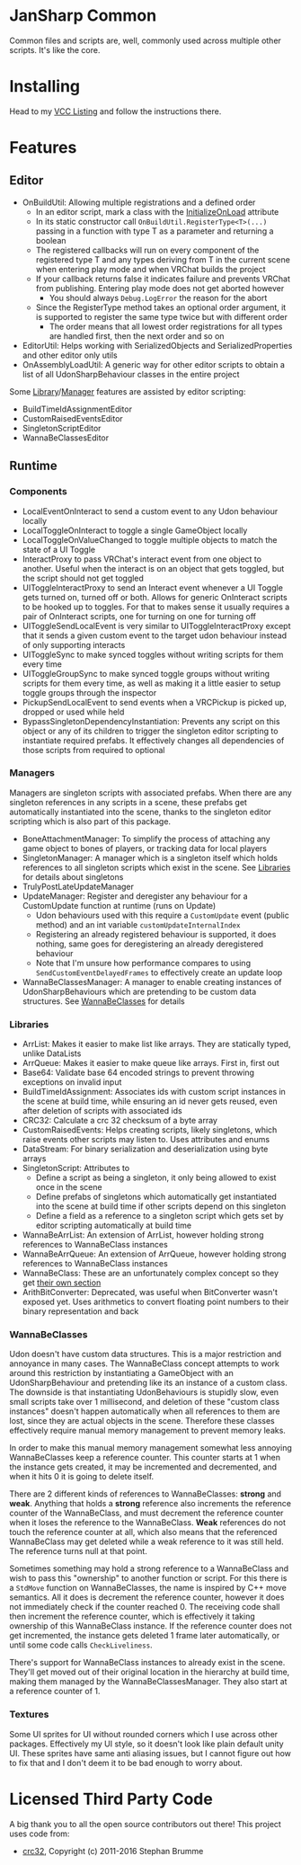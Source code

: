 
# JanSharp Common

Common files and scripts are, well, commonly used across multiple other scripts. It's like the core.

# Installing

Head to my [VCC Listing](https://jansharp.github.io/vrc/vcclisting.xhtml) and follow the instructions there.

# Features

## Editor

- OnBuildUtil: Allowing multiple registrations and a defined order
  - In an editor script, mark a class with the [InitializeOnLoad](https://docs.unity3d.com/ScriptReference/InitializeOnLoadAttribute.html) attribute
  - In its static constructor call `OnBuildUtil.RegisterType<T>(...)` passing in a function with type T as a parameter and returning a boolean
  - The registered callbacks will run on every component of the registered type T and any types deriving from T in the current scene when entering play mode and when VRChat builds the project
  - If your callback returns false it indicates failure and prevents VRChat from publishing. Entering play mode does not get aborted however
    - You should always `Debug.LogError` the reason for the abort
  - Since the RegisterType method takes an optional order argument, it is supported to register the same type twice but with different order
    - The order means that all lowest order registrations for all types are handled first, then the next order and so on
- EditorUtil: Helps working with SerializedObjects and SerializedProperties and other editor only utils
- OnAssemblyLoadUtil: A generic way for other editor scripts to obtain a list of all UdonSharpBehaviour classes in the entire project

Some [Library](#libraries)/[Manager](#managers) features are assisted by editor scripting:

- BuildTimeIdAssignmentEditor
- CustomRaisedEventsEditor
- SingletonScriptEditor
- WannaBeClassesEditor

## Runtime

### Components

- LocalEventOnInteract to send a custom event to any Udon behaviour locally
- LocalToggleOnInteract to toggle a single GameObject locally
- LocalToggleOnValueChanged to toggle multiple objects to match the state of a UI Toggle
- InteractProxy to pass VRChat's interact event from one object to another. Useful when the interact is on an object that gets toggled, but the script should not get toggled
- UIToggleInteractProxy to send an Interact event whenever a UI Toggle gets turned on, turned off or both. Allows for generic OnInteract scripts to be hooked up to toggles. For that to makes sense it usually requires a pair of OnInteract scripts, one for turning on one for turning off
- UIToggleSendLocalEvent is very similar to UIToggleInteractProxy except that it sends a given custom event to the target udon behaviour instead of only supporting interacts
- UIToggleSync to make synced toggles without writing scripts for them every time
- UIToggleGroupSync to make synced toggle groups without writing scripts for them every time, as well as making it a little easier to setup toggle groups through the inspector
- PickupSendLocalEvent to send events when a VRCPickup is picked up, dropped or used while held
- BypassSingletonDependencyInstantiation: Prevents any script on this object or any of its children to trigger the singleton editor scripting to instantiate required prefabs. It effectively changes all dependencies of those scripts from required to optional

### Managers

Managers are singleton scripts with associated prefabs. When there are any singleton references in any scripts in a scene, these prefabs get automatically instantiated into the scene, thanks to the singleton editor scripting which is also part of this package.

- BoneAttachmentManager: To simplify the process of attaching any game object to bones of players, or tracking data for local players
- SingletonManager: A manager which is a singleton itself which holds references to all singleton scripts which exist in the scene. See [Libraries](#libraries) for details about singletons
- TrulyPostLateUpdateManager
- UpdateManager: Register and deregister any behaviour for a CustomUpdate function at runtime (runs on Update)
  - Udon behaviours used with this require a `CustomUpdate` event (public method) and an int variable `customUpdateInternalIndex`
  - Registering an already registered behaviour is supported, it does nothing, same goes for deregistering an already deregistered behaviour
  - Note that I'm unsure how performance compares to using `SendCustomEventDelayedFrames` to effectively create an update loop
- WannaBeClassesManager: A manager to enable creating instances of UdonSharpBehaviours which are pretending to be custom data structures. See [WannaBeClasses](#wannabeclasses) for details

### Libraries

- ArrList: Makes it easier to make list like arrays. They are statically typed, unlike DataLists
- ArrQueue: Makes it easier to make queue like arrays. First in, first out
- Base64: Validate base 64 encoded strings to prevent throwing exceptions on invalid input
- BuildTimeIdAssignment: Associates ids with custom script instances in the scene at build time, while ensuring an id never gets reused, even after deletion of scripts with associated ids
- CRC32: Calculate a crc 32 checksum of a byte array
- CustomRaisedEvents: Helps creating scripts, likely singletons, which raise events other scripts may listen to. Uses attributes and enums
- DataStream: For binary serialization and deserialization using byte arrays
- SingletonScript: Attributes to
  - Define a script as being a singleton, it only being allowed to exist once in the scene
  - Define prefabs of singletons which automatically get instantiated into the scene at build time if other scripts depend on this singleton
  - Define a field as a reference to a singleton script which gets set by editor scripting automatically at build time
- WannaBeArrList: An extension of ArrList, however holding strong references to WannaBeClass instances
- WannaBeArrQueue: An extension of ArrQueue, however holding strong references to WannaBeClass instances
- WannaBeClass: These are an unfortunately complex concept so they get [their own section](#wannabeclasses)
- ArithBitConverter: Deprecated, was useful when BitConverter wasn't exposed yet. Uses arithmetics to convert floating point numbers to their binary representation and back

### WannaBeClasses

Udon doesn't have custom data structures. This is a major restriction and annoyance in many cases. The WannaBeClass concept attempts to work around this restriction by instantiating a GameObject with an UdonSharpBehaviour and pretending like its an instance of a custom class. The downside is that instantiating UdonBehaviours is stupidly slow, even small scripts take over 1 millisecond, and deletion of these "custom class instances" doesn't happen automatically when all references to them are lost, since they are actual objects in the scene. Therefore these classes effectively require manual memory management to prevent memory leaks.

In order to make this manual memory management somewhat less annoying WannaBeClasses keep a reference counter. This counter starts at 1 when the instance gets created, it may be incremented and decremented, and when it hits 0 it is going to delete itself.

There are 2 different kinds of references to WannaBeClasses: **strong** and **weak**. Anything that holds a **strong** reference also increments the reference counter of the WannaBeClass, and must decrement the reference counter when it loses the reference to the WannaBeClass. **Weak** references do not touch the reference counter at all, which also means that the referenced WannaBeClass may get deleted while a weak reference to it was still held. The reference turns null at that point.

Sometimes something may hold a strong reference to a WannaBeClass and wish to pass this "ownership" to another function or script. For this there is a `StdMove` function on WannaBeClasses, the name is inspired by C++ move semantics. All it does is decrement the reference counter, however it does not immediately check if the counter reached 0. The receiving code shall then increment the reference counter, which is effectively it taking ownership of this WannaBeClass instance. If the reference counter does not get incremented, the instance gets deleted 1 frame later automatically, or until some code calls `CheckLiveliness`.

There's support for WannaBeClass instances to already exist in the scene. They'll get moved out of their original location in the hierarchy at build time, making them managed by the WannaBeClassesManager. They also start at a reference counter of 1.

### Textures

Some UI sprites for UI without rounded corners which I use across other packages. Effectively my UI style, so it doesn't look like plain default unity UI. These sprites have same anti aliasing issues, but I cannot figure out how to fix that and I don't deem it to be bad enough to worry about.

# Licensed Third Party Code

A big thank you to all the open source contributors out there! This project uses code from:

- [crc32](https://github.com/stbrumme/crc32), Copyright (c) 2011-2016 Stephan Brumme
